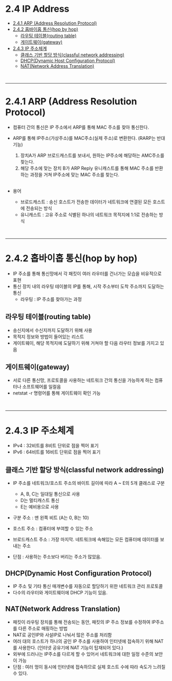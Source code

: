 # 2.4 IP Address

- [2.4.1 ARP (Address Resolution Protocol)](#241-arp-address-resolution-protocol)
- [2.4.2 홉바이홉 통신(hop by hop)](#242-홉바이홉-통신hop-by-hop)
  - [라우팅 테이블(routing table)](#라우팅-테이블routing-table)
  - [게이트웨이(gateway)](#게이트웨이gateway)
- [2.4.3 IP 주소체계](#243-ip-주소체계)
  - [클래스 기반 할당 방식(classful network addressing)](#클래스-기반-할당-방식classful-network-addressing)
  - [DHCP(Dynamic Host Configuration Protocol)](#dhcpdynamic-host-configuration-protocol)
  - [NAT(Network Address Translation)](#natnetwork-address-translation)


<br/>


---

# 2.4.1 ARP (Address Resolution Protocol)
- 컴퓨터 간의 통신은 IP 주소에서 ARP를 통해 MAC 주소를 찾아 통신한다.
- ARP를 통해 IP주소(가상주소)를 MAC주소(실제 주소)로 변환한다. (RARP는 반대 기능)
  1. 장치A가 ARP 브로드캐스트를 보내서, 원하는 IP주소에 해당하는 AMC주소를 찾는다. 
  2. 해당 주소에 맞는 장치 B가 ARP Reply 유니캐스트를 통해 MAC 주소를 반환하는 과정을 거쳐 IP주소에 맞는 MAC 주소를 찾는다.

  <br/>

- 용어
  - 브로드캐스트 : 송신 호스트가 전송한 데이터가 네트워크에 연결된 모든 호스트에 전송되는 방식
  - 유니캐스트 : 고유 주소로 식별된 하나의 네트워크 목적지에 1:1로 전송하는 방식


<br/>

---

# 2.4.2 홉바이홉 통신(hop by hop)
- IP 주소를 통해 통신망에서 각 패킷이 여러 라우터를 건너가는 모습을 비유적으로 표현
- 통신 장치 내의 라우팅 테이블의 IP를 통해, 시작 주소부터 도착 주소까지 도달하는 통신
  - 라우팅 : IP 주소를 찾아가는 과정


## 라우팅 테이블(routing table)
- 송신지에서 수신지까지 도달하기 위해 사용 
- 목적지 정보와 방법이 들어있는 리스트
- 게이트웨이, 해당 목적지에 도달하기 위해 거쳐야 할 다음 라우터 정보를 가지고 있음

## 게이트웨이(gateway)
- 서로 다른 통신망, 프로토콜을 사용하는 네트워크 간의 통신을 가능하게 하는 컴퓨터나 소프트웨어를 일컬음
- netstat -r 명령어를 통해 게이트웨이 확인 가능

<Br/>

---

# 2.4.3 IP 주소체계
- IPv4 : 32비트를 8비트 단위로 점을 찍어 표기
- IPv6 : 64비트를 16비트 단위로 점을 찍어 표기


## 클래스 기반 할당 방식(classful network addressing)
- IP 주소를 네트워크/호스트 주소의 바이트 길이에 따라 A ~ E의 5개 클래스로 구분
  - A, B, C는 일대일 통신으로 사용
  - D는 멀티캐스트 통신
  - E는 예비용으로 사용
- 구분 주소 : 맨 왼쪽 비트 (A는 0, B는 10)
- 호스트 주소 : 컴퓨터에 부여할 수 있는 주소
- 브로드캐스트 주소 : 가장 마지막. 네트워크에 속해있는 모든 컴퓨터에 데이터를 보내는 주소

- 단점 : 사용하는 주소보다 버리는 주소가 많았음.

## DHCP(Dynamic Host Configuration Protocol) 
- IP 주소 및 기타 통신 매개변수를 자동으로 할당하기 위한 네트워크 관리 프로토콜
- 다수의 라우터와 게이트웨이에 DHCP 기능이 있음.

## NAT(Network Address Translation)
- 패킷이 라우팅 장치를 통해 전송되는 동안, 패킷의 IP 주소 정보를 수정하여 IP주소를 다른 주소로 매핑하는 방법
- NAT로 공인IP와 사설IP로 나눠서 많은 주소를 처리함
- 여러 대의 호스트가 하나의 공인 IP 주소를 사용하여 인터넷에 접속하기 위해 NAT를 사용한다. (인터넷 공유기에 NAT 기능이 탑재되어 있다.)
- 외부에 드러나는 IP주소를 다르게 할 수 있어서 네트워크에 대한 일정 수준의 보안이 가능
- 단점 : 여러 멍이 동시에 인터넷에 접속하므로 실제 호스트 수에 따라 속도가 느려질 수 있다.
